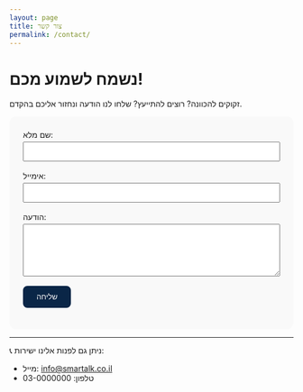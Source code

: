 ```yaml
---
layout: page
title: צור קשר
permalink: /contact/
---
```


# נשמח לשמוע מכם!

זקוקים להכוונה? רוצים להתייעץ? שלחו לנו הודעה ונחזור אליכם בהקדם.

<div style="background-color: #f9f9f9; padding: 1.5rem; border-radius: 12px; max-width: 600px;">
  <form method="POST" action="https://formspree.io/f/your-form-id">
    <label>שם מלא:<br>
      <input type="text" name="name" required style="width: 100%; padding: 0.5rem; margin-top: 0.25rem;">
    </label><br><br>
    <label>אימייל:<br>
      <input type="email" name="_replyto" required style="width: 100%; padding: 0.5rem; margin-top: 0.25rem;">
    </label><br><br>
    <label>הודעה:<br>
      <textarea name="message" rows="5" required style="width: 100%; padding: 0.5rem; margin-top: 0.25rem;"></textarea>
    </label><br><br>
    <button type="submit" style="background-color: #0A2647; color: white; padding: 0.75rem 1.5rem; border: none; border-radius: 8px;">שליחה</button>
  </form>
</div>

---

📞 ניתן גם לפנות אלינו ישירות:
- מייל: [info@smartalk.co.il](mailto:info@smartalk.co.il)
- טלפון: 03-0000000
